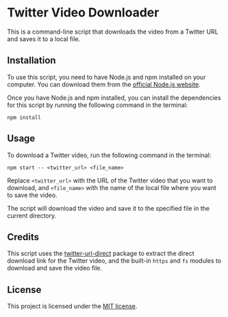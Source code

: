 # Twitter Video Downloader

This is a command-line script that downloads the video from a Twitter URL and saves it to a local file.

## Installation

To use this script, you need to have Node.js and npm installed on your computer. You can download them from the [official Node.js website](https://nodejs.org/).

Once you have Node.js and npm installed, you can install the dependencies for this script by running the following command in the terminal:

```
npm install
```

## Usage

To download a Twitter video, run the following command in the terminal:

```
npm start -- <twitter_url> <file_name>
```
Replace `<twitter_url>` with the URL of the Twitter video that you want to download, and `<file_name>` with the name of the local file where you want to save the video.

The script will download the video and save it to the specified file in the current directory.

## Credits

This script uses the [twitter-url-direct](https://www.npmjs.com/package/twitter-url-direct) package to extract the direct download link for the Twitter video, and the built-in `https` and `fs` modules to download and save the video file.

## License

This project is licensed under the [MIT license](LICENSE).

